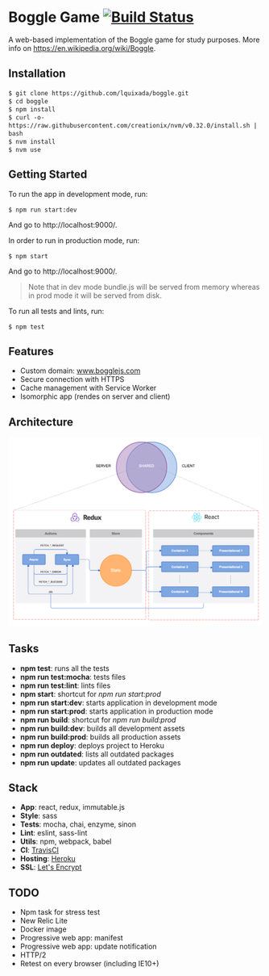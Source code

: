 # Boggle Game [![Build Status](https://travis-ci.org/lquixada/boggle.svg?branch=master)](https://travis-ci.org/lquixada/boggle)

A web-based implementation of the Boggle game for study purposes. More info on https://en.wikipedia.org/wiki/Boggle.


## Installation

```
$ git clone https://github.com/lquixada/boggle.git
$ cd boggle
$ npm install
$ curl -o- https://raw.githubusercontent.com/creationix/nvm/v0.32.0/install.sh | bash
$ nvm install
$ nvm use
```


## Getting Started

To run the app in development mode, run:

```
$ npm run start:dev
```

And go to http://localhost:9000/.

In order to run in production mode, run:

```
$ npm start
```

And go to http://localhost:9000/.

> Note that in dev mode bundle.js will be served from memory whereas
> in prod mode it will be served from disk.

To run all tests and lints, run:

```
$ npm test
```


## Features

* Custom domain: www.bogglejs.com
* Secure connection with HTTPS
* Cache management with Service Worker
* Isomorphic app (rendes on server and client)


## Architecture

![Architecture](./flowchart.png)


## Tasks

* **npm test**: runs all the tests
* **npm run test:mocha**: tests files
* **npm run test:lint**: lints files
* **npm start**: shortcut for *npm run start:prod*
* **npm run start:dev**: starts application in development mode
* **npm run start:prod**: starts application in production mode
* **npm run build**: shortcut for *npm run build:prod*
* **npm run build:dev**: builds all development assets
* **npm run build:prod**: builds all production assets
* **npm run deploy**: deploys project to Heroku
* **npm run outdated**: lists all outdated packages
* **npm run update**: updates all outdated packages


## Stack

* **App**: react, redux, immutable.js
* **Style**: sass
* **Tests**: mocha, chai, enzyme, sinon
* **Lint**: eslint, sass-lint
* **Utils**: npm, webpack, babel
* **CI**: [TravisCI](https://travis-ci.org/lquixada/boggle)
* **Hosting**: [Heroku](https://bogglejs.herokuapp.com/)
* **SSL**: [Let's Encrypt](https://letsencrypt.org/)


## TODO

* Npm task for stress test
* New Relic Lite
* Docker image
* Progressive web app: manifest
* Progressive web app: update notification
* HTTP/2
* Retest on every browser (including IE10+)
